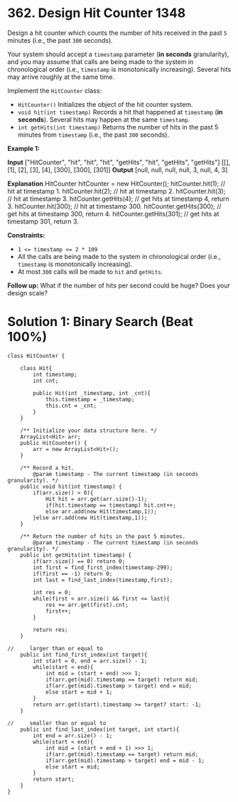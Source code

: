 # 362. Design Hit Counter 1348
Design a hit counter which counts the number of hits received in the past  `5`  minutes (i.e., the past  `300`  seconds).

Your system should accept a  `timestamp`  parameter (**in seconds**  granularity), and you may assume that calls are being made to the system in chronological order (i.e.,  `timestamp`  is monotonically increasing). Several hits may arrive roughly at the same time.

Implement the  `HitCounter`  class:

-   `HitCounter()`  Initializes the object of the hit counter system.
-   `void hit(int timestamp)`  Records a hit that happened at  `timestamp`  (**in seconds**). Several hits may happen at the same  `timestamp`.
-   `int getHits(int timestamp)`  Returns the number of hits in the past 5 minutes from  `timestamp`  (i.e., the past  `300`  seconds).

**Example 1:**

**Input**
["HitCounter", "hit", "hit", "hit", "getHits", "hit", "getHits", "getHits"]
[[], [1], [2], [3], [4], [300], [300], [301]]
**Output**
[null, null, null, null, 3, null, 4, 3]

**Explanation**
HitCounter hitCounter = new HitCounter();
hitCounter.hit(1);       // hit at timestamp 1.
hitCounter.hit(2);       // hit at timestamp 2.
hitCounter.hit(3);       // hit at timestamp 3.
hitCounter.getHits(4);   // get hits at timestamp 4, return 3.
hitCounter.hit(300);     // hit at timestamp 300.
hitCounter.getHits(300); // get hits at timestamp 300, return 4.
hitCounter.getHits(301); // get hits at timestamp 301, return 3.

**Constraints:**

-   `1 <= timestamp <= 2 * 109`
-   All the calls are being made to the system in chronological order (i.e.,  `timestamp`  is monotonically increasing).
-   At most  `300`  calls will be made to  `hit`  and  `getHits`.

**Follow up:**  What if the number of hits per second could be huge? Does your design scale?

# Solution 1: Binary Search (Beat 100%)
```
class HitCounter {
    
    class Hit{
        int timestamp;
        int cnt;
        
        public Hit(int _timestamp, int _cnt){
            this.timestamp = _timestamp;
            this.cnt = _cnt;
        }
    }

    /** Initialize your data structure here. */
    ArrayList<Hit> arr;
    public HitCounter() {
        arr = new ArrayList<Hit>();
    }
    
    /** Record a hit.
        @param timestamp - The current timestamp (in seconds granularity). */
    public void hit(int timestamp) {
        if(arr.size() > 0){
            Hit hit = arr.get(arr.size()-1);
            if(hit.timestamp == timestamp) hit.cnt++;
            else arr.add(new Hit(timestamp,1));
        }else arr.add(new Hit(timestamp,1));
    }
    
    /** Return the number of hits in the past 5 minutes.
        @param timestamp - The current timestamp (in seconds granularity). */
    public int getHits(int timestamp) {
        if(arr.size() == 0) return 0;
        int first = find_first_index(timestamp-299);
        if(first == -1) return 0;
        int last = find_last_index(timestamp,first);
        
        int res = 0;
        while(first < arr.size() && first <= last){
            res += arr.get(first).cnt;
            first++;
        }
        
        return res;
    }
    
//     larger than or equal to
    public int find_first_index(int target){
        int start = 0, end = arr.size() - 1;
        while(start < end){
            int mid = (start + end) >>> 1;
            if(arr.get(mid).timestamp == target) return mid;
            if(arr.get(mid).timestamp > target) end = mid;
            else start = mid + 1;
        }
        return arr.get(start).timestamp >= target? start: -1;
    }
    
//     smaller than or equal to
    public int find_last_index(int target, int start){
        int end = arr.size() - 1;
        while(start < end){
            int mid = (start + end + 1) >>> 1;
            if(arr.get(mid).timestamp == target) return mid;
            if(arr.get(mid).timestamp > target) end = mid - 1;
            else start = mid;
        }
        return start;
    }
}
```